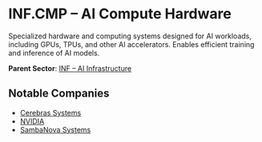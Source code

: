 # INF.CMP – AI Compute Hardware

Specialized hardware and computing systems designed for AI workloads, including GPUs, TPUs, and other AI accelerators. Enables efficient training and inference of AI models.


**Parent Sector**: [INF – AI Infrastructure](inf.md)

## Notable Companies

- [Cerebras Systems](../registry/cerebras.md)
- [NVIDIA](../registry/nvidia.md)
- [SambaNova Systems](../registry/sambanova.md)
